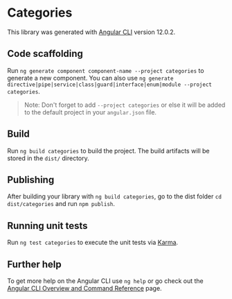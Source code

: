 # Categories

This library was generated with [Angular CLI](https://github.com/angular/angular-cli) version 12.0.2.

## Code scaffolding

Run `ng generate component component-name --project categories` to generate a new component. You can also use `ng generate directive|pipe|service|class|guard|interface|enum|module --project categories`.
> Note: Don't forget to add `--project categories` or else it will be added to the default project in your `angular.json` file. 

## Build

Run `ng build categories` to build the project. The build artifacts will be stored in the `dist/` directory.

## Publishing

After building your library with `ng build categories`, go to the dist folder `cd dist/categories` and run `npm publish`.

## Running unit tests

Run `ng test categories` to execute the unit tests via [Karma](https://karma-runner.github.io).

## Further help

To get more help on the Angular CLI use `ng help` or go check out the [Angular CLI Overview and Command Reference](https://angular.io/cli) page.
